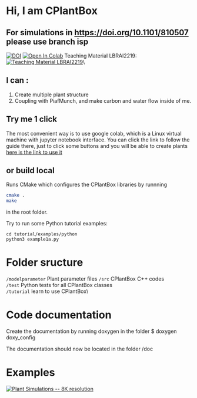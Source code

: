 
# Hi, I am CPlantBox

## For simulations in https://doi.org/10.1101/810507 please use branch isp

[![DOI](https://zenodo.org/badge/95107851.svg)](https://zenodo.org/badge/latestdoi/95107851) [![Open In Colab](https://colab.research.google.com/assets/colab-badge.svg)](https://colab.research.google.com/github/Plant-Root-Soil-Interactions-Modelling/CPlantBox/blob/master/tutorial/jupyter/CPlantBox_PiafMunch_Tutorial_(include_installation).ipynb) Teaching Material LBRAI2219:[![Teaching Material LBRAI2219](https://badgen.net/badge/Launch/on%20Google%20Colab/blue?icon=terminal)](https://colab.research.google.com/github/Plant-Root-Soil-Interactions-Modelling/CPlantBox/blob/master/tutorial/jupyter/CPlantBox_Lesson.ipynb)\

## I can :
1. Create multiple plant structure
2. Coupling with PiafMunch, and make carbon and water flow inside of me.

## Try me 1 click

The most convenient way is to use google colab, which is a Linux virtual machine with jupyter notebook interface.
You can click the link to follow the guide there, just to click some buttons and you will be able to create plants
[here is the link to use it](https://colab.research.google.com/github/Plant-Root-Soil-Interactions-Modelling/CPlantBox/blob/master/python/CPlantBox_PiafMunch_Tutorial_(include_installation).ipynb)

## or build local

 Runs CMake which configures the CPlantBox libraries by runnning
```bash
cmake .
make
```
in the root folder. 

Try to run some Python tutorial examples:
```
cd tutorial/examples/python
python3 example1a.py
```

# Folder sructure

`/modelparameter`		Plant parameter files
`/src`			CPlantBox C++ codes\
`/test`   Python tests for all CPlantBox classes\
`/tutorial` 		learn to use CPlantBox\

# Code documentation

Create the documentation by running doxygen in the folder 
$ doxygen doxy_config

The documentation should now be located in the folder /doc


# Examples

[![Plant Simulations -- 8K resolution](https://img.youtube.com/vi/jNbvjW-WFvk/0.jpg)](https://www.youtube.com/watch?v=jNbvjW-WFvk "CPlantBox Simulations -- 8K resolution")



